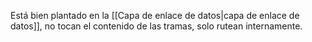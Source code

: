 Está bien plantado en la [[Capa de enlace de datos|capa de enlace de datos]], no tocan el contenido de las tramas, solo rutean internamente.